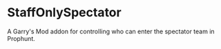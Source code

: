 # StaffOnlySpectator
A Garry's Mod addon for controlling who can enter the spectator team in Prophunt.
